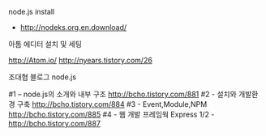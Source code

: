 node.js install
- http://nodeks.org.en.download/

아톰 에디터 설치 및 세팅

http://Atom.io/
http://nyears.tistory.com/26

조대협 블로그 node.js

#1 – node.js의 소개와 내부 구조 http://bcho.tistory.com/881
#2 - 설치와 개발환경 구축 http://bcho.tistory.com/884
#3 - Event,Module,NPM  http://bcho.tistory.com/885
#4 - 웹 개발 프레임웍 Express 1/2 - http://bcho.tistory.com/887